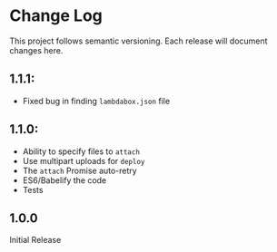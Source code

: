 # Change Log

This project follows semantic versioning.  Each release will document changes here.

## 1.1.1:

- Fixed bug in finding `lambdabox.json` file

## 1.1.0:

- Ability to specify files to `attach`
- Use multipart uploads for `deploy`
- The `attach` Promise auto-retry
- ES6/Babelify the code
- Tests


## 1.0.0

Initial Release
